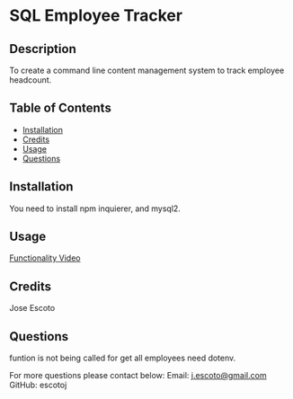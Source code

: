 # SQL Employee Tracker
  
  ## Description
  To create a command line content management system to track employee headcount. 
  
  ## Table of Contents
  - [Installation](#Installation)
  - [Credits](#Credits)
  - [Usage](#Usage)
  - [Questions](#Questions)
  
  ## Installation
  You need to install npm inquierer, and mysql2.
  
  ## Usage
   [Functionality Video](https://drive.google.com/file/d/1uvpN-xHnDmD1iWO-0xfwPKx4XkNigBpn/view)
  
  ## Credits
  Jose Escoto
  
  ## Questions
funtion is not being called for get all employees 
need dotenv.


  For more questions please contact below: 
  Email: j.escoto@gmail.com 
  GitHub: escotoj
